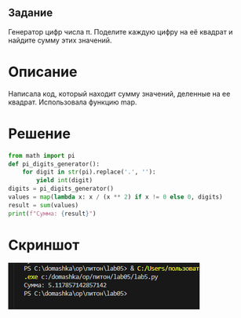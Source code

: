 ## Задание 
Генератор цифр числа π. Поделите каждую цифру на её квадрат и найдите сумму этих значений.
# Описание
Написала код, который находит сумму значений, деленные на ее квадрат.
Использовала функцию map.
# Решение
```python
from math import pi
def pi_digits_generator():
    for digit in str(pi).replace('.', ''):
        yield int(digit)
digits = pi_digits_generator()
values = map(lambda x: x / (x ** 2) if x != 0 else 0, digits)
result = sum(values)
print(f"Сумма: {result}")
```
# Скриншот
![](image.png)
